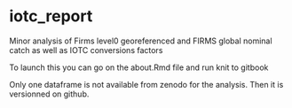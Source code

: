 # iotc_report
Minor analysis of Firms level0 georeferenced and FIRMS global nominal catch as well as IOTC conversions factors


To launch this you can go on the about.Rmd file and run knit to gitbook

Only one dataframe is not available from zenodo for the analysis. Then it is versionned on github.